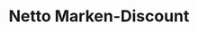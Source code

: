 ---
title: "Netto Marken-Discount"
url: /hansestadt-havelberg/netto-marken-discount/
shop: Supermarkt
---